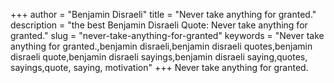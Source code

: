 +++
author = "Benjamin Disraeli"
title = "Never take anything for granted."
description = "the best Benjamin Disraeli Quote: Never take anything for granted."
slug = "never-take-anything-for-granted"
keywords = "Never take anything for granted.,benjamin disraeli,benjamin disraeli quotes,benjamin disraeli quote,benjamin disraeli sayings,benjamin disraeli saying,quotes, sayings,quote, saying, motivation"
+++
Never take anything for granted.
